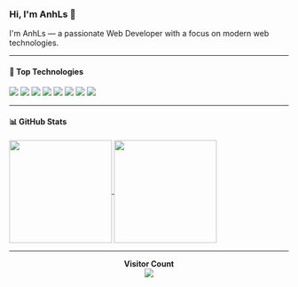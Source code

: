 ### Hi, I'm AnhLs 👋

I'm AnhLs — a passionate Web Developer with a focus on modern web technologies.

---

#### 🚀 Top Technologies

<p align="left">
  <img src="https://img.shields.io/badge/-React-61DBFB?style=for-the-badge&labelColor=black&logo=react&logoColor=61DBFB" />
  <img src="https://img.shields.io/badge/-Next.js-000?style=for-the-badge&labelColor=black&logo=next.js&logoColor=white" />
  <img src="https://img.shields.io/badge/-Vue.js-42b883?style=for-the-badge&labelColor=black&logo=vue.js&logoColor=42b883" />
  <img src="https://img.shields.io/badge/-Nuxt.js-00DC82?style=for-the-badge&labelColor=black&logo=nuxt.js&logoColor=00DC82" />
  <img src="https://img.shields.io/badge/-JavaScript-F0DB4F?style=for-the-badge&labelColor=black&logo=javascript&logoColor=F0DB4F" />
  <img src="https://img.shields.io/badge/-TypeScript-007ACC?style=for-the-badge&labelColor=black&logo=typescript&logoColor=007ACC" />
  <img src="https://img.shields.io/badge/-Node.js-3C873A?style=for-the-badge&labelColor=black&logo=node.js&logoColor=3C873A" />
  <img src="https://img.shields.io/badge/-Express.js-404D59?style=for-the-badge&labelColor=black&logo=express&logoColor=white" />
</p>

---

#### 📊 GitHub Stats

<a href="https://github.com/anhcaols/">
  <img align="center" src="https://github-readme-stats-nu-drab-32.vercel.app/api?username=anhcaols&show_icons=true&include_all_commits=true&theme=synthwave&hide_border=true" height="185px" />
</a>
<a href="https://github.com/anhcaols">
  <img align="center" src="https://github-readme-stats-one-bice.vercel.app/api/top-langs/?username=anhcaols&hide_border=true&layout=compact&langs_count=8&theme=synthwave&role=OWNER,COLLABORATOR" height="185px" />
</a>

---

<p align="center">
  <b>Visitor Count</b><br>
  <img src="https://profile-counter.glitch.me/anhcaols/count.svg" />
</p>
